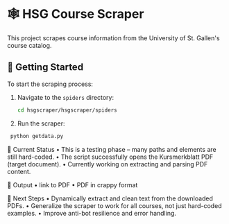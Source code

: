 # 🕸️ HSG Course Scraper

This project scrapes course information from the University of St. Gallen's course catalog.

## 🚀 Getting Started

To start the scraping process:

1. Navigate to the `spiders` directory:
   ```bash
   cd hsgscraper/hsgscraper/spiders
   ```
2. 	Run the scraper:
   ```bash
   	python getdata.py
   ```

🧪 Current Status
	•	This is a testing phase – many paths and elements are still hard-coded.
	•	The script successfully opens the Kursmerkblatt PDF (target document).
	•	Currently working on extracting and parsing PDF content.

📂 Output
	•	link to PDF
  •	PDF in crappy format
 

📌 Next Steps
	•	Dynamically extract and clean text from the downloaded PDFs.
	•	Generalize the scraper to work for all courses, not just hard-coded examples.
	•	Improve anti-bot resilience and error handling.
